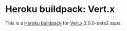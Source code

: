 Heroku buildpack: Vert.x
========================

This is a [Heroku buildpack](http://devcenter.heroku.com/articles/buildpack) for [Vert.x](http://vertx.io/) 2.0.0-beta2 apps.
